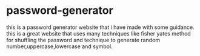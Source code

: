 # password-generator
this is a password generator website that i have made with some guidance. this is a great website that uses many techniques like fisher yates method for shuffling the password and technique to generate random number,uppercase,lowercase and symbol.
